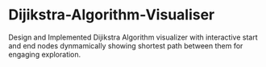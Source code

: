 # Dijikstra-Algorithm-Visualiser
Design and Implemented Dijikstra Algorithm visualizer with interactive start and end nodes dynmamically showing shortest path between them for engaging exploration.
